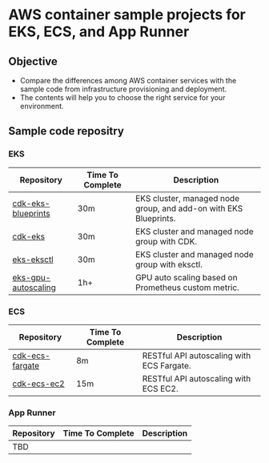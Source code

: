 # AWS container sample projects for EKS, ECS, and App Runner

## Objective

* Compare the differences among AWS container services with the sample code from infrastructure provisioning and deployment.
* The contents will help you to choose the right service for your environment.

## Sample code repositry

### EKS

| Repository                    | Time To Complete | Description          |
|-------------------------------|------------------|----------------------|
| [cdk-eks-blueprints](https://github.com/engel80/cdk-eks-blueprints)      | 30m| EKS cluster, managed node group, and add-on with EKS Blueprints.     |
| [cdk-eks](https://github.com/engel80/cdk-eks)        | 30m |  EKS cluster and managed node group with CDK.     |
| [eks-eksctl](https://github.com/engel80/eks-eksctl)  | 30m |   EKS cluster and managed node group with eksctl.   |
| [eks-gpu-autoscaling](https://github.com/engel80/eks-gpu-autoscaling)  | 1h+ | GPU auto scaling based on Prometheus custom metric.   |

### ECS

| Repository                    | Time To Complete  | Description          |
|-------------------------------|-------------------|----------------------|
| [cdk-ecs-fargate](https://github.com/engel80/cdk-ecs-fargate)  | 8m | RESTful API autoscaling with ECS Fargate. |
| [cdk-ecs-ec2](https://github.com/engel80/cdk-ecs-ec2)  | 15m | RESTful API autoscaling with ECS EC2. |

### App Runner

| Repository                    | Time To Complete  | Description          |
|-------------------------------|-------|----------------------|
| TBD  |  | |
